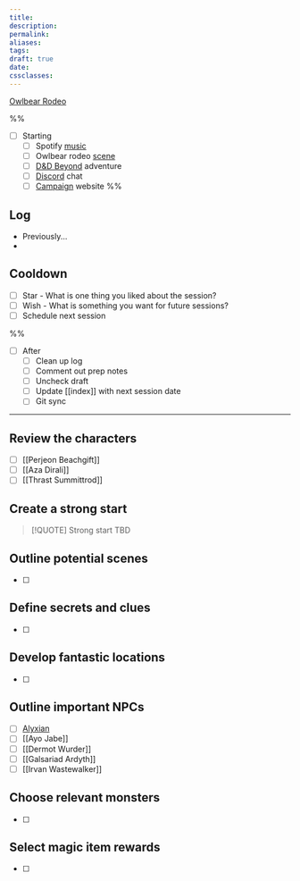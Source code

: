 ```yaml
---
title: 
description: 
permalink: 
aliases: 
tags: 
draft: true
date: 
cssclasses:
---
```


[Owlbear Rodeo](https://www.owlbear.rodeo/room/BaGN2KPVM902/TheHomeyLeaf)  

%%
- [ ] Starting
	- [ ] Spotify [music](https://open.spotify.com/album/30CxXNLekWVQzo7xhowwkg) 
	- [ ] Owlbear rodeo [scene](https://www.owlbear.rodeo/room/EiCy8X2dzjxe/TheDinkyBoat) 
	- [ ] [D&D Beyond](https://www.dndbeyond.com/sources/dnd/cotn/a-fateful-competition#FestivalofMerit) adventure
	- [ ] [Discord](https://discord.com/channels/@me/1289679259560050811) chat
	- [ ] [Campaign](https://aliciafrederick.github.io/Call-of-the-Netherdeep/) website
%%

## Log

- Previously...
- 

## Cooldown

- [ ] Star - What is one thing you liked about the session?
- [ ] Wish - What is something you want for future sessions?
- [ ] Schedule next session

%%

- [ ] After
	- [ ] Clean up log
	- [ ] Comment out prep notes
	- [ ] Uncheck draft
	- [ ] Update [[index]] with next session date
	- [ ] Git sync

---

##  Review the characters

- [ ] [[Perjeon Beachgift]] 
- [ ] [[Aza Dirali]] 
- [ ] [[Thrast Summittrod]] 

##  Create a strong start

> [!QUOTE] Strong start
> TBD

##  Outline potential scenes

- [ ] 

##  Define secrets and clues

- [ ] 

##  Develop fantastic locations

- [ ] 
##  Outline important NPCs

- [ ] [Alyxian](https://www.dndbeyond.com/sources/dnd/cotn/answering-the-call#RoleplayingtheApotheon) 
- [ ] [[Ayo Jabe]] 
- [ ] [[Dermot Wurder]] 
- [ ] [[Galsariad Ardyth]] 
- [ ] [[Irvan Wastewalker]] 

##  Choose relevant monsters

- [ ] 

##  Select magic item rewards

- [ ] 




